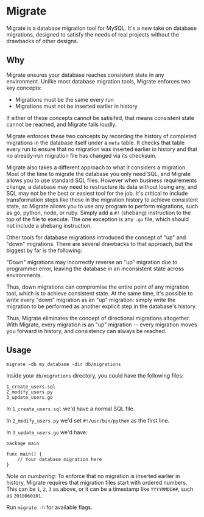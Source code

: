 # Migrate

Migrate is a database migration tool for MySQL. It's a new take on database
migrations, designed to satisfy the needs of real projects without the
drawbacks of other designs.

## Why

Migrate ensures your database reaches consistent state in any environment.
Unlike most database migration tools, Migrate enforces two key concepts:

* Migrations must be the same every run
* Migrations must not be inserted earlier in history

If either of these concepts cannot be satisifed, that means consistent state
cannot be reached, and Migrate fails loudly.

Migrate enforces these two concepts by recording the history of completed
migrations in the database itself under a `meta` table. It checks that table
every run to ensure that no migration was inserted earlier in history and that
no already-run migration file has changed via its checksum.

Migrate also takes a different approach to what it considers a migration. Most
of the time to migrate the database you only need SQL, and Migrate allows you
to use standard SQL files. However when business requirements change, a
database may need to restructure its data without losing any, and SQL may not
be the best or easiest tool for the job. It's critical to include
transformation steps like these in the migration history to achieve consistent
state, so Migrate allows you to use any program to perform migrations, such as
go, python, node, or ruby. Simply add a `#!` (shebang) instruction to the top
of the file to execute. The one exception is any `.go` file, which should not
include a shebang instruction.

Other tools for database migrations introduced the concept of "up" and "down"
migrations. There are several drawbacks to that approach, but the biggest by
far is the following:

   "Down" migrations may incorrectly reverse an "up" migration due to
   programmer error, leaving the database in an inconsistent state across
   environments.

Thus, down migrations can compromise the entire point of any migration tool,
which is to achieve consistent state. At the same time, it's possible to write
every "down" migration as an "up" migration: simply write the migration to be
performed as another explicit step in the database's history.

Thus, Migrate eliminates the concept of directional migrations altogether. With
Migrate, every migration is an "up" migration -- every migration moves you
forward in history, and consistency can always be reached.

## Usage

```
migrate -db my_database -dir db/migrations
```

Inside your `db/migrations` directory, you could have the following files:

```
1_create_users.sql
2_modify_users.py
3_update_users.go
```

In `1_create_users.sql` we'd have a normal SQL file.

In `2_modify_users.py` we'd set `#!/usr/bin/python` as the first line.

In `3_update_users.go` we'd have:

```
package main

func main() {
	// Your database migration here
}
```

*Note on numbering:* To enforce that no migration is inserted earlier in
history, Migrate requires that migration files start with ordered numbers. This
can be `1`, `2`, `3` as above, or it can be a timestamp like `YYYYMMDD##`,
such as `2018060101`.

Run `migrate -h` for available flags.
